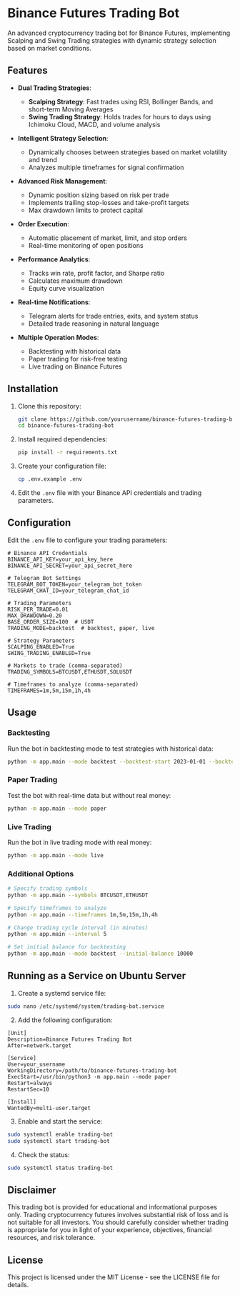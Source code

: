 # Binance Futures Trading Bot

An advanced cryptocurrency trading bot for Binance Futures, implementing Scalping and Swing Trading strategies with dynamic strategy selection based on market conditions.

## Features

- **Dual Trading Strategies**:
  - **Scalping Strategy**: Fast trades using RSI, Bollinger Bands, and short-term Moving Averages
  - **Swing Trading Strategy**: Holds trades for hours to days using Ichimoku Cloud, MACD, and volume analysis

- **Intelligent Strategy Selection**:
  - Dynamically chooses between strategies based on market volatility and trend
  - Analyzes multiple timeframes for signal confirmation

- **Advanced Risk Management**:
  - Dynamic position sizing based on risk per trade
  - Implements trailing stop-losses and take-profit targets
  - Max drawdown limits to protect capital

- **Order Execution**:
  - Automatic placement of market, limit, and stop orders
  - Real-time monitoring of open positions

- **Performance Analytics**:
  - Tracks win rate, profit factor, and Sharpe ratio
  - Calculates maximum drawdown
  - Equity curve visualization

- **Real-time Notifications**:
  - Telegram alerts for trade entries, exits, and system status
  - Detailed trade reasoning in natural language

- **Multiple Operation Modes**:
  - Backtesting with historical data
  - Paper trading for risk-free testing
  - Live trading on Binance Futures

## Installation

1. Clone this repository:
   ```bash
   git clone https://github.com/yourusername/binance-futures-trading-bot.git
   cd binance-futures-trading-bot
   ```

2. Install required dependencies:
   ```bash
   pip install -r requirements.txt
   ```

3. Create your configuration file:
   ```bash
   cp .env.example .env
   ```

4. Edit the `.env` file with your Binance API credentials and trading parameters.

## Configuration

Edit the `.env` file to configure your trading parameters:

```
# Binance API Credentials
BINANCE_API_KEY=your_api_key_here
BINANCE_API_SECRET=your_api_secret_here

# Telegram Bot Settings
TELEGRAM_BOT_TOKEN=your_telegram_bot_token
TELEGRAM_CHAT_ID=your_telegram_chat_id

# Trading Parameters
RISK_PER_TRADE=0.01
MAX_DRAWDOWN=0.20
BASE_ORDER_SIZE=100  # USDT
TRADING_MODE=backtest  # backtest, paper, live

# Strategy Parameters
SCALPING_ENABLED=True
SWING_TRADING_ENABLED=True

# Markets to trade (comma-separated)
TRADING_SYMBOLS=BTCUSDT,ETHUSDT,SOLUSDT

# Timeframes to analyze (comma-separated)
TIMEFRAMES=1m,5m,15m,1h,4h
```

## Usage

### Backtesting

Run the bot in backtesting mode to test strategies with historical data:

```bash
python -m app.main --mode backtest --backtest-start 2023-01-01 --backtest-end 2023-12-31
```

### Paper Trading

Test the bot with real-time data but without real money:

```bash
python -m app.main --mode paper
```

### Live Trading

Run the bot in live trading mode with real money:

```bash
python -m app.main --mode live
```

### Additional Options

```bash
# Specify trading symbols
python -m app.main --symbols BTCUSDT,ETHUSDT

# Specify timeframes to analyze
python -m app.main --timeframes 1m,5m,15m,1h,4h

# Change trading cycle interval (in minutes)
python -m app.main --interval 5

# Set initial balance for backtesting
python -m app.main --mode backtest --initial-balance 10000
```

## Running as a Service on Ubuntu Server

1. Create a systemd service file:

```bash
sudo nano /etc/systemd/system/trading-bot.service
```

2. Add the following configuration:

```
[Unit]
Description=Binance Futures Trading Bot
After=network.target

[Service]
User=your_username
WorkingDirectory=/path/to/binance-futures-trading-bot
ExecStart=/usr/bin/python3 -m app.main --mode paper
Restart=always
RestartSec=10

[Install]
WantedBy=multi-user.target
```

3. Enable and start the service:

```bash
sudo systemctl enable trading-bot
sudo systemctl start trading-bot
```

4. Check the status:

```bash
sudo systemctl status trading-bot
```

## Disclaimer

This trading bot is provided for educational and informational purposes only. Trading cryptocurrency futures involves substantial risk of loss and is not suitable for all investors. You should carefully consider whether trading is appropriate for you in light of your experience, objectives, financial resources, and risk tolerance.

## License

This project is licensed under the MIT License - see the LICENSE file for details. 